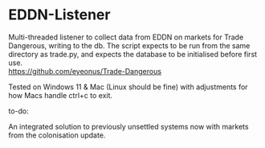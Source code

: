 # EDDN-Listener

Multi-threaded listener to collect data from EDDN on markets for Trade Dangerous, writing to the db. The script expects to be run from the same directory as trade.py, and expects the database to be initialised before first use.<br>
https://github.com/eyeonus/Trade-Dangerous<br>

Tested on Windows 11 & Mac (Linux should be fine) with adjustments for how Macs handle ctrl+c to exit.

to-do:<br>

An integrated solution to previously unsettled systems now with markets from the colonisation update.
